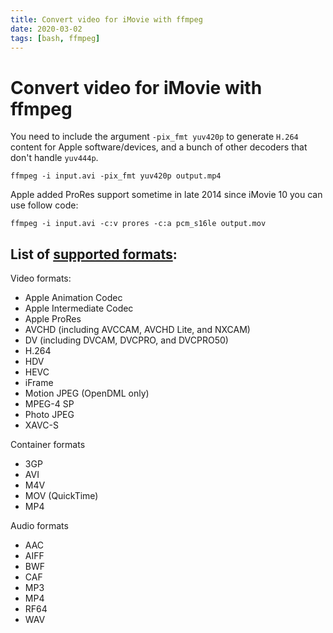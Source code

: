 ```yaml
---
title: Convert video for iMovie with ffmpeg
date: 2020-03-02
tags: [bash, ffmpeg]
---
```


# Convert video for iMovie with ffmpeg

You need to include the argument `-pix_fmt yuv420p` to generate `H.264` content for Apple 
software/devices, and a bunch of other decoders that don't handle `yuv444p`.

```shell script
ffmpeg -i input.avi -pix_fmt yuv420p output.mp4
```

Apple added ProRes support sometime in late 2014 since iMovie 10 you can use follow code:

```shell script
ffmpeg -i input.avi -c:v prores -c:a pcm_s16le output.mov
```

## List of [supported formats](https://support.apple.com/en-us/HT209029):

Video formats:

* Apple Animation Codec
* Apple Intermediate Codec
* Apple ProRes
* AVCHD (including AVCCAM, AVCHD Lite, and NXCAM)
* DV (including DVCAM, DVCPRO, and DVCPRO50)
* H.264
* HDV
* HEVC
* iFrame
* Motion JPEG (OpenDML only)
* MPEG-4 SP
* Photo JPEG
* XAVC-S

Container formats

* 3GP
* AVI
* M4V
* MOV (QuickTime)
* MP4

Audio formats

* AAC
* AIFF
* BWF
* CAF
* MP3
* MP4
* RF64
* WAV